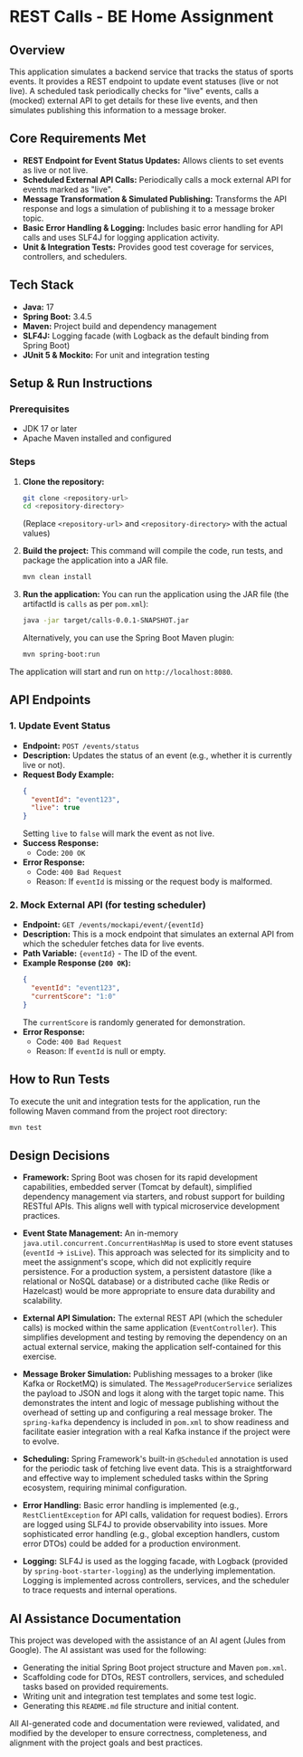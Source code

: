 # REST Calls - BE Home Assignment

## Overview
This application simulates a backend service that tracks the status of sports events. It provides a REST endpoint to update event statuses (live or not live). A scheduled task periodically checks for "live" events, calls a (mocked) external API to get details for these live events, and then simulates publishing this information to a message broker.

## Core Requirements Met
-   **REST Endpoint for Event Status Updates:** Allows clients to set events as live or not live.
-   **Scheduled External API Calls:** Periodically calls a mock external API for events marked as "live".
-   **Message Transformation & Simulated Publishing:** Transforms the API response and logs a simulation of publishing it to a message broker topic.
-   **Basic Error Handling & Logging:** Includes basic error handling for API calls and uses SLF4J for logging application activity.
-   **Unit & Integration Tests:** Provides good test coverage for services, controllers, and schedulers.

## Tech Stack
-   **Java:** 17
-   **Spring Boot:** 3.4.5
-   **Maven:** Project build and dependency management
-   **SLF4J:** Logging facade (with Logback as the default binding from Spring Boot)
-   **JUnit 5 & Mockito:** For unit and integration testing

## Setup & Run Instructions

### Prerequisites
-   JDK 17 or later
-   Apache Maven installed and configured

### Steps
1.  **Clone the repository:**
    ```bash
    git clone <repository-url> 
    cd <repository-directory>
    ```
    (Replace `<repository-url>` and `<repository-directory>` with the actual values)

2.  **Build the project:**
    This command will compile the code, run tests, and package the application into a JAR file.
    ```bash
    mvn clean install
    ```

3.  **Run the application:**
    You can run the application using the JAR file (the artifactId is `calls` as per `pom.xml`):
    ```bash
    java -jar target/calls-0.0.1-SNAPSHOT.jar
    ```
    Alternatively, you can use the Spring Boot Maven plugin:
    ```bash
    mvn spring-boot:run
    ```

The application will start and run on `http://localhost:8080`.

## API Endpoints

### 1. Update Event Status
-   **Endpoint:** `POST /events/status`
-   **Description:** Updates the status of an event (e.g., whether it is currently live or not).
-   **Request Body Example:**
    ```json
    {
      "eventId": "event123",
      "live": true
    }
    ```
    Setting `live` to `false` will mark the event as not live.
-   **Success Response:**
    -   Code: `200 OK`
-   **Error Response:**
    -   Code: `400 Bad Request`
    -   Reason: If `eventId` is missing or the request body is malformed.

### 2. Mock External API (for testing scheduler)
-   **Endpoint:** `GET /events/mockapi/event/{eventId}`
-   **Description:** This is a mock endpoint that simulates an external API from which the scheduler fetches data for live events.
-   **Path Variable:** `{eventId}` - The ID of the event.
-   **Example Response (`200 OK`):**
    ```json
    {
      "eventId": "event123",
      "currentScore": "1:0" 
    }
    ```
    The `currentScore` is randomly generated for demonstration.
-   **Error Response:**
    -   Code: `400 Bad Request`
    -   Reason: If `eventId` is null or empty.

## How to Run Tests
To execute the unit and integration tests for the application, run the following Maven command from the project root directory:
```bash
mvn test
```

## Design Decisions

-   **Framework:** Spring Boot was chosen for its rapid development capabilities, embedded server (Tomcat by default), simplified dependency management via starters, and robust support for building RESTful APIs. This aligns well with typical microservice development practices.

-   **Event State Management:** An in-memory `java.util.concurrent.ConcurrentHashMap` is used to store event statuses (`eventId` -> `isLive`). This approach was selected for its simplicity and to meet the assignment's scope, which did not explicitly require persistence. For a production system, a persistent datastore (like a relational or NoSQL database) or a distributed cache (like Redis or Hazelcast) would be more appropriate to ensure data durability and scalability.

-   **External API Simulation:** The external REST API (which the scheduler calls) is mocked within the same application (`EventController`). This simplifies development and testing by removing the dependency on an actual external service, making the application self-contained for this exercise.

-   **Message Broker Simulation:** Publishing messages to a broker (like Kafka or RocketMQ) is simulated. The `MessageProducerService` serializes the payload to JSON and logs it along with the target topic name. This demonstrates the intent and logic of message publishing without the overhead of setting up and configuring a real message broker. The `spring-kafka` dependency is included in `pom.xml` to show readiness and facilitate easier integration with a real Kafka instance if the project were to evolve.

-   **Scheduling:** Spring Framework's built-in `@Scheduled` annotation is used for the periodic task of fetching live event data. This is a straightforward and effective way to implement scheduled tasks within the Spring ecosystem, requiring minimal configuration.

-   **Error Handling:** Basic error handling is implemented (e.g., `RestClientException` for API calls, validation for request bodies). Errors are logged using SLF4J to provide observability into issues. More sophisticated error handling (e.g., global exception handlers, custom error DTOs) could be added for a production environment.

-   **Logging:** SLF4J is used as the logging facade, with Logback (provided by `spring-boot-starter-logging`) as the underlying implementation. Logging is implemented across controllers, services, and the scheduler to trace requests and internal operations.

## AI Assistance Documentation
This project was developed with the assistance of an AI agent (Jules from Google). The AI assistant was used for the following:
-   Generating the initial Spring Boot project structure and Maven `pom.xml`.
-   Scaffolding code for DTOs, REST controllers, services, and scheduled tasks based on provided requirements.
-   Writing unit and integration test templates and some test logic.
-   Generating this `README.md` file structure and initial content.

All AI-generated code and documentation were reviewed, validated, and modified by the developer to ensure correctness, completeness, and alignment with the project goals and best practices.
